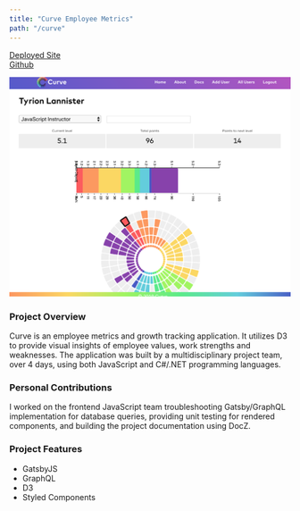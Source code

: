 ```yaml
---
title: "Curve Employee Metrics"
path: "/curve"
---
```

[Deployed Site](https://codefellows-curve.netlify.com)  
[Github](https://github.com/CodeFellows-Curve/curve-front-end/)

![](./images/curve.jpeg)

### Project Overview
Curve is an employee metrics and growth tracking application. It utilizes D3 to provide visual insights of employee values, work strengths and weaknesses. The application was built by a multidisciplinary project team, over 4 days, using both JavaScript and C#/.NET programming languages.

### Personal Contributions
I worked on the frontend JavaScript team troubleshooting Gatsby/GraphQL implementation for database queries, providing unit testing for rendered components, and building the project documentation using DocZ.

### Project Features
- GatsbyJS
- GraphQL
- D3
- Styled Components